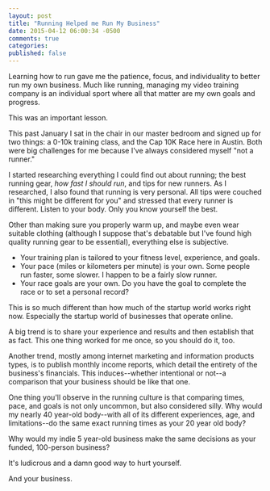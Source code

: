 ```yaml
---
layout: post
title: "Running Helped me Run My Business"
date: 2015-04-12 06:00:34 -0500
comments: true
categories: 
published: false
---
```


Learning how to run gave me the patience, focus, and individuality to better run my own business. Much like running, managing my video training company is an individual sport where all that matter are my own goals and progress. 

This was an important lesson.

This past January I sat in the chair in our master bedroom and signed up for two things: a 0-10k training class, and the Cap 10K Race here in Austin. Both were big challenges for me because I've always considered myself "not a runner."

I started researching everything I could find out about running; the best running gear, _how fast I should run_, and tips for new runners. As I researched, I also found that running is very personal. All tips were couched in "this might be different for you" and stressed that every runner is different. Listen to your body. Only you know yourself the best.

Other than making sure you properly warm up, and maybe even wear suitable clothing (although I suppose that's debatable but I've found high quality running gear to be essential), everything else is subjective.

* Your training plan is tailored to your fitness level, experience, and goals.
* Your pace (miles or kilometers per minute) is your own. Some people run faster, some slower. I happen to be a fairly slow runner.
* Your race goals are your own. Do you have the goal to complete the race or to set a personal record?

This is so much different than how much of the startup world works right now. Especially the startup world of businesses that operate online.

A big trend is to share your experience and results and then establish that as fact. This one thing worked for me once, so you should do it, too.

Another trend, mostly among internet marketing and information products types, is to publish monthly income reports, which detail the entirety of the business's financials. This induces--whether intentional or not--a comparison that your business should be like that one.

One thing you'll observe in the running culture is that comparing times, pace, and goals is not only uncommon, but also considered silly. Why would my nearly 40 year-old body--with all of its different experiences, age, and limitations--do the same exact running times as your 20 year old body?

Why would my indie 5 year-old business make the same decisions as your funded, 100-person business?

It's ludicrous and a damn good way to hurt yourself.

And your business.